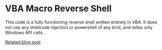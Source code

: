 # VBA Macro Reverse Shell
This code is a fully functioning reverse shell written entirely in VBA. It does not use any shellcode injection or powershell of any kind, and relies only Windows API calls. 

[Related blog post]()
